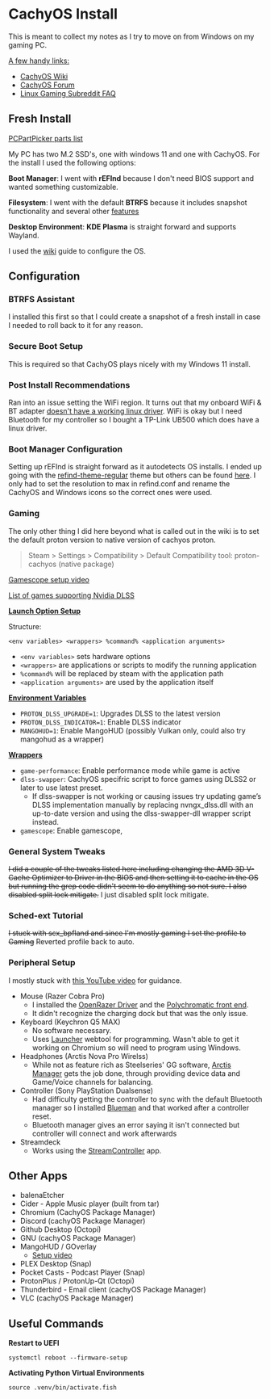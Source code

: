 # CachyOS Install
This is meant to collect my notes as I try to move on from Windows on my gaming PC. 

<ins>A few handy links:</ins>
- [CachyOS Wiki](https://wiki.cachyos.org/)
- [CachyOS Forum](https://discuss.cachyos.org/)
- [Linux Gaming Subreddit FAQ](https://www.reddit.com/r/linux_gaming/wiki/faq/)

## Fresh Install

[PCPartPicker parts list](https://pcpartpicker.com/list/zFjmKq)

My PC has two M.2 SSD's, one with windows 11 and one with CachyOS. For the install I used the following options:

**Boot Manager**: I went with **rEFInd** because I don't need BIOS support and wanted something customizable.

**Filesystem**: I went with the default **BTRFS** because it includes snapshot functionality and several other [features](https://itsfoss.com/btrfs/)

**Desktop Environment**: **KDE Plasma** is straight forward and supports Wayland.

I used the [wiki](https://wiki.cachyos.org/configuration/secure_boot_setup/) guide to configure the OS.

## Configuration

### BTRFS Assistant
I installed this first so that I could create a snapshot of a fresh install in case I needed to roll back to it for any reason.

### Secure Boot Setup
This is required so that CachyOS plays nicely with my Windows 11 install.

### Post Install Recommendations
Ran into an issue setting the WiFi region. It turns out that my onboard WiFi & BT adapter [doesn't have a working linux driver](https://www.reddit.com/r/homelab/comments/1iw23f3/anybody_know_if_mediatek_tp_link_7927_wifi_7_is/). WiFi is okay but I need Bluetooth for my controller so I bought a TP-Link UB500 which does have a linux driver.

### Boot Manager Configuration
Setting up rEFInd is straight forward as it autodetects OS installs. I ended up going with the [refind-theme-regular](https://github.com/bobafetthotmail/refind-theme-regular) theme but others can be found [here](https://refind-themes-collection.netlify.app/). I only had to set the resolution to max in refind.conf and rename the CachyOS and Windows icons so the correct ones were used.

### Gaming
The only other thing I did here beyond what is called out in the wiki is to set the default proton version to native version of cachyos proton.

> Steam > Settings > Compatibility > Default Compatibility tool: proton-cachyos (native package)

[Gamescope setup video](https://www.youtube.com/watch?v=wcs7JsMLHFY)

[List of games supporting Nvidia DLSS](https://www.nvidia.com/en-us/geforce/news/nvidia-rtx-games-engines-apps/)


<ins> **Launch Option Setup** </ins>

Structure:
```
<env variables> <wrappers> %command% <application arguments>
```

+ `<env variables>` sets hardware options
+ `<wrappers>` are applications or scripts to modify the running application
+ `%command%` will be replaced by steam with the application path
+ `<application arguments>` are used by the application itself

<ins>**Environment Variables**</ins>
+ `PROTON_DLSS_UPGRADE=1`: Upgrades DLSS to the latest version
+ `PROTON_DLSS_INDICATOR=1`: Enable DLSS indicator
+ `MANGOHUD=1`: Enable MangoHUD (possibly Vulkan only, could also try mangohud as a wrapper)

<ins>**Wrappers**</ins>
+ `game-performance`: Enable performance mode while game is active
+ `dlss-swapper`: CachyOS specifric script to force games using DLSS2 or later to use latest preset.
  + If dlss-swapper is not working or causing issues try updating game’s DLSS implementation manually by replacing nvngx_dlss.dll with an up-to-date version and using the dlss-swapper-dll wrapper script instead.
+ `gamescope`: Enable gamescope,  

### General System Tweaks
~~I did a couple of the tweaks listed here including changing the AMD 3D V-Cache Optimizer to Driver in the BIOS and then setting it to cache in the OS but running the grep code didn't seem to do anything so not sure. I also disabled split lock mitigate.~~ I just disabled split lock mitigate.

### Sched-ext Tutorial
~~I stuck with scx_bpfland and since I'm mostly gaming  I set the profile to Gaming~~ Reverted profile back to auto.

### Peripheral Setup
I mostly stuck with [this YouTube video](https://www.youtube.com/watch?v=uIRs-zh3nGI) for guidance. 

- Mouse (Razer Cobra Pro)
  - I installed the [OpenRazer Driver](https://openrazer.github.io/) and the [Polychromatic front end](https://polychromatic.app/).
  - It didn't recognize the charging dock but that was the only issue.
- Keyboard (Keychron Q5 MAX)
  - No software necessary.
  - Uses [Launcher](https://launcher.keychron.com) webtool for programming. Wasn't able to get it working on Chromium so will need to program using Windows.
- Headphones (Arctis Nova Pro Wirelss)
  - While not as feature rich as Steelseries' GG software, [Arctis Manager](https://github.com/elegos/Linux-Arctis-Manager) gets the job done, through providing device data and Game/Voice channels for balancing.
- Controller (Sony PlayStation Dualsense)
  - Had difficulty getting the controller to sync with the default Bluetooth manager so I installed [Blueman](https://github.com/blueman-project/blueman) and that worked after a controller reset.
  - Bluetooth manager gives an error saying it isn't connected but controller will connect and work afterwards
- Streamdeck
  - Works using the [StreamController](https://github.com/StreamController/StreamController) app.
 
## Other Apps
+ balenaEtcher 
+ Cider - Apple Music player (built from tar)
+ Chromium (CachyOS Package Manager)
+ Discord (cachyOS Package Manager)
+ Github Desktop (Octopi)
+ GNU (cachyOS Package Manager)
+ MangoHUD / GOverlay
  + [Setup video](https://www.youtube.com/watch?v=KSQrfWXHPDs)
+ PLEX Desktop (Snap)
+ Pocket Casts - Podcast Player (Snap)
+ ProtonPlus / ProtonUp-Qt (Octopi)
+ Thunderbird - Email client (cachyOS Package Manager)
+ VLC (cachyOS Package Manager)

## Useful Commands
**Restart to UEFI**
```
systemctl reboot --firmware-setup
```

**Activating Python Virtual Environments**
```
source .venv/bin/activate.fish
```
